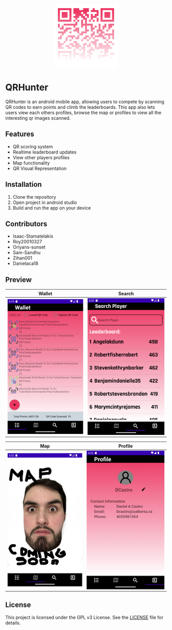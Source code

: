 <div id="header" align="center">
  <img src="https://github.com/CMPUT301W23T42/QRHunter/blob/readme/QRHunter.png" width="200"/>
</div>

# QRHunter

QRHunter is an android mobile app, allowing users to compete by scanning QR codes to earn points and climb the leaderboards. This app also lets users view each others profiles, browse the map or profiles to view all the interesting qr images scanned.

## Features
- QR scoring system
- Realtime leaderboard updates
- View other players profiles
- Map functionality
- QR Visual Representation

## Installation
1. Clone the repository
2. Open project in android studio
3. Build and run the app on your device

## Contributors
- Isaac-Stamatelakis
- Roy20010327
- Oriyans-sunset
- Sam-Sandhu
- Zihan001
- Danielaca18

## Preview
Wallet             |  Search
:-------------------------:|:-------------------------:
![](https://github.com/CMPUT301W23T42/QRHunter/blob/main/app_previews/wallet_preview.png)  |  ![](https://github.com/CMPUT301W23T42/QRHunter/blob/main/app_previews/search_preview.png)

Map             |  Profile
:-------------------------:|:-------------------------:
![](https://github.com/CMPUT301W23T42/QRHunter/blob/main/app_previews/map_preview.png)  |  ![](https://github.com/CMPUT301W23T42/QRHunter/blob/main/app_previews/profile_preview.png)

## License

This project is licensed under the GPL v3 License. See the [LICENSE](LICENSE) file for details.
